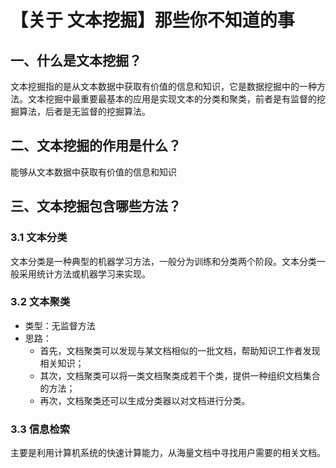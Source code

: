 # 【关于 文本挖掘】那些你不知道的事

## 一、什么是文本挖掘？

文本挖掘指的是从文本数据中获取有价值的信息和知识，它是数据挖掘中的一种方法。文本挖掘中最重要最基本的应用是实现文本的分类和聚类，前者是有监督的挖掘算法，后者是无监督的挖掘算法。

## 二、文本挖掘的作用是什么？

能够从文本数据中获取有价值的信息和知识

## 三、文本挖掘包含哪些方法？

### 3.1 文本分类

文本分类是一种典型的机器学习方法，一般分为训练和分类两个阶段。文本分类一般采用统计方法或机器学习来实现。

### 3.2 文本聚类

- 类型：无监督方法
- 思路：
  - 首先，文档聚类可以发现与某文档相似的一批文档，帮助知识工作者发现相关知识；
  - 其次，文档聚类可以将一类文档聚类成若干个类，提供一种组织文档集合的方法；
  - 再次，文档聚类还可以生成分类器以对文档进行分类。

### 3.3 信息检索

主要是利用计算机系统的快速计算能力，从海量文档中寻找用户需要的相关文档。

